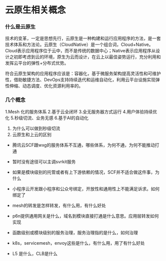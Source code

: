 # 云原生相关概念

### 什么是云原生
技术的变革，一定是思想先行，云原生是一种构建和运行应用程序的方法，是一套技术体系和方法论。云原生（CloudNative）是一个组合词，Cloud+Native。Cloud表示应用程序位于云中，而不是传统的数据中心；Native表示应用程序从设计之初即考虑到云的环境，原生为云而设计，在云上以最佳姿势运行，充分利用和发挥云平台的弹性+分布式优势。

符合云原生架构的应用程序应该是：容器化，基于微服务架构提高灵活性和可维护性，借助敏捷方法、DevOps支持持续迭代和运维自动化，利用云平台设施实现弹性伸缩、动态调度、优化资源利用率的。

### 几个概念
1.Mesh 化的服务体系
2.基于云全闭环
3.全无服务器方式运行
4.用户体验持续优化
5.秒级切流、业务无感
6.基于AI的自动化

1. 为什么可以做到秒级切流
2. 云原生和上云的区别

+ 腾讯云SCF跟wxg的服务体系不互通，哪些体系，为何不通，为何不能推动打通
+ 暂时没有途径可以主调svrkit服务
+ 如果是模块级别的托管或者有上下游依赖的情况，SCF并不适合做这件事，为什么
+ 小程序云开发跟小程序和公众号绑定，开放性和通用性上不能满足诉求。如何绑定了
+ mesh的转发是怎样转发，有什么用，有什么好处
+ p6n提供通用网关是什么，域名到模块直接打通是什么意思。应用层转发如何实现
+ 函数级别或模块级别的服务治理，服务治理指的是什么，如何治理
+ k8s，servicemesh，envoy这些是什么，有什么用，用了有什么好处

+ L5 是什么，CLB是什么